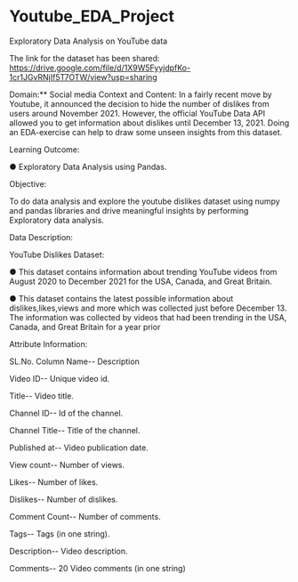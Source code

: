 # Youtube_EDA_Project
Exploratory Data Analysis on YouTube data

The link for the dataset has been shared: https://drive.google.com/file/d/1X9W5FyyjdpfKo-1cr1JGvRNjIf5T7OTW/view?usp=sharing

Domain:** Social media Context and Content: In a fairly recent move by Youtube, it announced the decision to hide the number of dislikes from users around November 2021. However, the official YouTube Data API allowed you to get information about dislikes until December 13, 2021. Doing an EDA-exercise can help to draw some unseen insights from this dataset.

Learning Outcome:

● Exploratory Data Analysis using Pandas.

Objective:

To do data analysis and explore the youtube dislikes dataset using numpy and pandas libraries and drive meaningful insights by performing Exploratory data analysis.

Data Description:

YouTube Dislikes Dataset:

● This dataset contains information about trending YouTube videos from August 2020 to December 2021 for the USA, Canada, and Great Britain.

● This dataset contains the latest possible information about dislikes,likes,views and more which was collected just before December 13. The information was collected by videos that had been trending in the USA, Canada, and Great Britain for a year prior

Attribute Information:

SL.No. Column Name-- Description

Video ID-- Unique video id.

Title-- Video title.

Channel ID-- Id of the channel.

Channel Title-- Title of the channel.

Published at-- Video publication date.

View count-- Number of views.

Likes-- Number of likes.

Dislikes-- Number of dislikes.

Comment Count-- Number of comments.

Tags-- Tags (in one string).

Description-- Video description.

Comments-- 20 Video comments (in one string)
